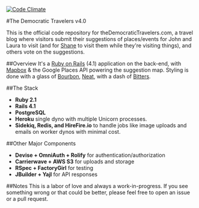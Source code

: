 [![Code Climate](https://codeclimate.com/github/SeriouslyAwesome/democratictravelers.png)](https://codeclimate.com/github/SeriouslyAwesome/democratictravelers)

#The Democratic Travelers v4.0

This is the official code repository for theDemocraticTravelers.com, a travel blog where visitors submit their suggestions of places/events for John and Laura to visit (and for [Shane](https://github.com/shiftshane) to visit them while they're visiting things), and others vote on the suggestions.

##Overview
It's a [Ruby on Rails](http://rubyonrails.org) (4.1) application on the back-end, with [Mapbox](https://www.mapbox.com/) & the Google Places API powering the suggestion map. Styling is done with a glass of [Bourbon](http://bourbon.io), [Neat](http://neat.bourbon.io), with a dash of [Bitters](http://bitters.bourbon.io).

##The Stack

* **Ruby 2.1**
* **Rails 4.1**
* **PostgreSQL**
* **Heroku** single dyno with multiple Unicorn processes.
* **Sidekiq, Redis, and HireFire.io** to handle jobs like image uploads and emails on worker dynos with minimal cost.

##Other Major Components
* **Devise + OmniAuth + Rolify** for authentication/authorization
* **Carrierwave + AWS S3** for uploads and storage
* **RSpec + FactoryGirl** for testing
* **JBuilder + Yajl** for API responses

##Notes
This is a labor of love and always a work-in-progress. If you see something wrong or that could be better, please feel free to open an issue or a pull request.